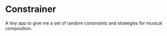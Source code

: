 # Constrainer

A tiny app to give me a set of random constraints and strategies for musical composition.
